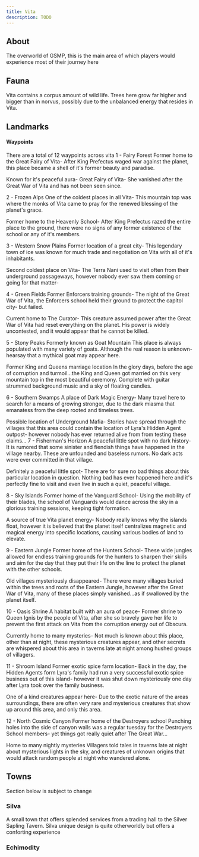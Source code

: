 ```yaml
---
title: Vita
description: TODO
---
```


## About
The overworld of GSMP, this is the main 
area of which players would experience 
most of their journey here


## Fauna
Vita contains a corpus amount of wild life. Trees here grow far higher and bigger than in norvus, possibly due to the unbalanced energy that resides in Vita. 


## Landmarks

#### Waypoints
There are a total of 12 waypoints across vita
1 - Fairy Forest
Former home to the Great Fairy of Vita-
After King Prefectus waged war against
the planet, this place became a shell
of it's former beauty and paradise.

Known for it's peaceful aura-
Great Fairy of Vita- She vanished
after the Great War of Vita and
has not been seen since.

2 - Frozen Alps
One of the coldest places in all Vita-
This mountain top was where the monks
of Vita came to pray for the renewed
blessing of the planet's grace.

Former home to the Heavenly School-
After King Prefectus razed the entire
place to the ground, there were no
signs of any former existence of the
school or any of it's members.

3 - Western Snow Plains
Former location of a great city-
This legendary town of ice was known
for much trade and negotiation on
Vita with all of it's inhabitants.

Second coldest place on Vita-
The Terra Nani used to visit often
from their underground passageways,
however nobody ever saw them coming
or going for that matter-

4 - Green Fields
Former Enforcers training grounds-
The night of the Great War of Vita,
the Enforcers school held their ground
to protect the capitol city- but failed.

Current home to The Curator-
This creature assumed power after
the Great War of Vita had reset
everything on the planet. His power
is widely uncontested, and it would
appear that he cannot be killed.

5 - Stony Peaks
Formerly known as Goat Mountain
This place is always populated with
many variety of goats. Although the
real reason is unknown- hearsay that
a mythical goat may appear here.

Former King and Queens marriage location
In the glory days, before the age of
corruption and turmoil...the King and
Queen got married on this very mountain
top in the most beautiful ceremony.
Complete with guitar strummed background
music and a sky of floating candles.

6 - Southern Swamps
A place of Dark Magic Energy-
Many travel here to search for a
means of growing stronger, due to
the dark miasma that emanatess from
the deep rooted and timeless trees.

Possible location of Underground Mafia-
Stories have spread through the villages
that this area could contain the location
of Lyra's Hidden Agent outpost- however
nobody has ever returned alive from
from testing these claims...
7 - Fisherman's Horizon
A peaceful little spot with no dark history-
It is rumored that some sinister and fiendish
things have happened in the village nearby.
These are unfounded and baseless rumors.
No dark acts were ever committed in that village.

Definitely a peaceful little spot-
There are for sure no bad things about
this particular location in question.
Nothing bad has ever happened here and
it's perfectly fine to visit and even
live in such a quiet, peaceful village.

8 - Sky Islands
Former home of the Vanguard School-
Using the mobility of their blades,
the school of Vanguards would dance
across the sky in a glorious training
sessions, keeping tight formation.

A source of true Vita planet energy-
Nobody really knows why the islands float,
however it is believed that the planet
itself centralizes magnetic and magical
energy into specific locations, causing
various bodies of land to elevate.

9 - Eastern Jungle
Former home of the Hunters School-
These wide jungles allowed for endless
training grounds for the hunters to
sharpen their skills and aim for the day
that they put their life on the line to
protect the planet with the other schools.

Old villages mysteriously disappeared-
There were many villages buried within
the trees and roots of the Eastern Jungle,
however after the Great War of Vita, many
of these places simply vanished...as if
swallowed by the planet itself.

10 - Oasis Shrine
A habitat built with an aura of peace-
Former shrine to Queen Ignis by the
people of Vita, after she so bravely
gave her life to prevent the first attack
on Vita from the corruption energy out
of Obscura.

Currently home to many mysteries-
Not much is known about this place,
other than at night, these mysterious
creatures appear, and other secrets
are whispered about this area in
taverns late at night among hushed
groups of villagers.

11 - Shroom Island
Former exotic spice farm location-
Back in the day, the Hidden Agents form
Lyra's family had run a very successful
exotic spice business out of this island-
however it was shut down mysteriously
one day after Lyra took over the family
business.

One of a kind creatures appear here-
Due to the exotic nature of the areas
surroundings, there are often very rare
and mysterious creatures that show up
around this area, and only this area.

12 - North Cosmic Canyon
Former home of the Destroyers school
Punching holes into the side of canyon
walls was a regular tuesday for the
Destroyers School members- yet things
got really quiet after The Great War...

Home to many nightly mysteries
Villagers told tales in taverns late
at night about mysterious lights in
the sky, and creatures of unknown
origins that would attack random
people at night who wandered alone.

## Towns
Section below is subject to change

### Silva
A small town that offers splended
services from a trading hall to the 
Silver Sapling Tavern. Silva unique 
design is quite otherworldly but 
offers a conforting experience

### Echimodity
